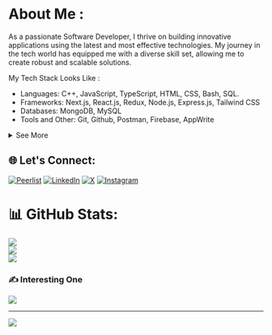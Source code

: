 # About Me :
As a passionate Software Developer, I thrive on building innovative applications using the latest and most effective technologies. My journey in the tech world has equipped me with a diverse skill set, allowing me to create robust and scalable solutions.

My Tech Stack Looks Like :

- Languages: C++, JavaScript, TypeScript, HTML, CSS, Bash, SQL.
- Frameworks: Next.js, React.js, Redux, Node.js, Express.js, Tailwind CSS
- Databases: MongoDB, MySQL
- Tools and Other: Git, Github, Postman, Firebase, AppWrite

<details>
  <summary>See More</summary>
  <br>
  
  Collaboration and teamwork are at the core of my work ethic. I believe that the best solutions come from diverse minds working together, and I am always eager to contribute to and learn from my team.
  
  Beyond coding, I am deeply interested in the latest trends and advancements in the tech industry. I enjoy engaging in conversations about emerging technologies and their potential impacts.

  In my free time, I am an avid reader and enjoy immersing myself in books that broaden my perspective. I also love watching podcasts that offer insights into various fields and playing and watching sports to 
  stay active and entertained.

  Feel free to reach out - My DMs are always open for interesting conversations and networking opportunities.<br>---

  </details>


  ## 🌐 Let's Connect:
[![Peerlist](https://github-readme-badge.peerlist.io/api/pritesh_7098)](https://peerlist.io/pritesh_7098)
[![LinkedIn](https://img.shields.io/badge/LinkedIn-%230077B5.svg?logo=linkedin&logoColor=white)](https://linkedin.com/in/pritesh-dhanad-63b570158)
[![X](https://img.shields.io/badge/X-black.svg?logo=X&logoColor=white)](https://x.com/pritesh_7098)
[![Instagram](https://img.shields.io/badge/Instagram-%23E4405F.svg?logo=Instagram&logoColor=white)](https://instagram.com/pritesh_7098)

  
  # 📊 GitHub Stats:
  ![](https://github-readme-stats.vercel.app/api?username=pritesh7098&theme=dark&hide_border=false&include_all_commits=false&count_private=false)<br/>
  ![](https://github-readme-streak-stats.herokuapp.com/?user=pritesh7098&theme=dark&hide_border=false)<br/>
  ![](https://github-readme-stats.vercel.app/api/top-langs/?username=pritesh7098&theme=dark&hide_border=false&include_all_commits=false&count_private=false&layout=compact)

  ### ✍️ Interesting One
  ![](https://quotes-github-readme.vercel.app/api?type=horizontal&theme=radical)

  ---
  [![](https://visitcount.itsvg.in/api?id=pritesh7098&icon=9&color=12)](https://visitcount.itsvg.in)


